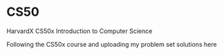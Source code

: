 # CS50
HarvardX CS50x Introduction to Computer Science

Following the CS50x course and uploading my problem set solutions here
